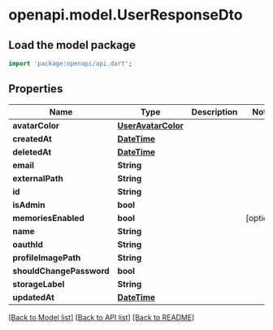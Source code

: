 # openapi.model.UserResponseDto

## Load the model package
```dart
import 'package:openapi/api.dart';
```

## Properties
Name | Type | Description | Notes
------------ | ------------- | ------------- | -------------
**avatarColor** | [**UserAvatarColor**](UserAvatarColor.md) |  | 
**createdAt** | [**DateTime**](DateTime.md) |  | 
**deletedAt** | [**DateTime**](DateTime.md) |  | 
**email** | **String** |  | 
**externalPath** | **String** |  | 
**id** | **String** |  | 
**isAdmin** | **bool** |  | 
**memoriesEnabled** | **bool** |  | [optional] 
**name** | **String** |  | 
**oauthId** | **String** |  | 
**profileImagePath** | **String** |  | 
**shouldChangePassword** | **bool** |  | 
**storageLabel** | **String** |  | 
**updatedAt** | [**DateTime**](DateTime.md) |  | 

[[Back to Model list]](../README.md#documentation-for-models) [[Back to API list]](../README.md#documentation-for-api-endpoints) [[Back to README]](../README.md)


